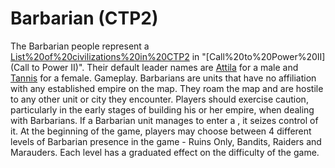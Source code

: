 # Barbarian (CTP2)

The Barbarian people represent a [List%20of%20civilizations%20in%20CTP2](civilization) in "[Call%20to%20Power%20II](Call to Power II)". Their default leader names are [Attila](Attila) for a male and [Tannis](Tannis) for a female.
Gameplay.
Barbarians are units that have no affiliation with any established empire on the map. They roam the map and are hostile to any other unit or city they encounter. Players should exercise caution, particularly in the early stages of building his or her empire, when dealing with Barbarians.
If a Barbarian unit manages to enter a , it seizes control of it.
At the beginning of the game, players may choose between 4 different levels of Barbarian presence in the game - Ruins Only, Bandits, Raiders and Marauders. Each level has a graduated effect on the difficulty of the game.
